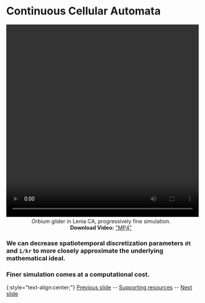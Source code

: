 # Continuous Cellular Automata 

<div align="center">
  <!-- 'video for everyone' code snippet from https://camendesign.com/code/video_for_everybody -->
  <!-- first try HTML5 playback: if serving as XML, expand `controls` to `controls="controls"` and autoplay likewise -->
  <!-- warning: playback does not work on iOS3 if you include the poster attribute! fixed in iOS4.0 -->
  <video width="512" height="512" controls>
    <source src="https://raw.githubusercontent.com/riveSunder/fractal_persistence/master/docs/assets/vid1a_orbium_unicaudatus.mp4" type="video/mp4" /><!-- Safari / iOS video    -->
  <!-- <source src="__VIDEO__.OGV" type="video/ogg" /><!-- Firefox / Opera / Chrome10 --> -->
    <!-- fallback to Flash: -->
    <object width="512" height="512" type="application/x-shockwave-flash" data="__FLASH__.SWF">
      <!-- Firefox uses the `data` attribute above, IE/Safari uses the param below -->
      <param name="movie" value="__FLASH__.SWF" />
      <param name="flashvars" value="controlbar=over&amp;image=__image__.png&amp;file=https://raw.githubusercontent.com/riveSunder/fractal_persistence/master/docs/assets/vid1a_orbium_unicaudatus.mp4" />
      <!-- fallback image. note the title field below, put the title of the video there -->
      <img src="https://raw.githubusercontent.com/riveSunder/fractal_persistence/master/docs/assets/vid1a_thumbnail.png" width="512" height="512" alt="thumbnail of _Orbium_ glider"
           title="No video playback capabilities, please download the video below" />
    </object>
  </video>
  <br>
  <em>Orbium</em> glider in Lenia CA, progressively fine simulation. 
  <br>
  <strong>Download Video:</strong>
  <a href="https://raw.githubusercontent.com/riveSunder/fractal_persistence/master/docs/assets/vid1a_orbium_unicaudatus.mp4">"MP4"</a>
</div>
<!-- Open Format:	<a href="__VIDEO__.OGV">"Ogg"</a> -->

### We can decrease spatiotemporal discretization parameters `dt` and `1/kr` to more closely approximate the underlying mathematical ideal.
### Finer simulation comes at a computational cost.


{:style="text-align:center;"}
[Previous slide](https://rivesunder.github.io/fractal_persistence/al24_slide_002a) -- [Supporting resources](https://rivesunder.github.io/fractal_persistence) -- [Next slide](https://rivesunder.github.io/fractal_persistence/al24_slide_003)
